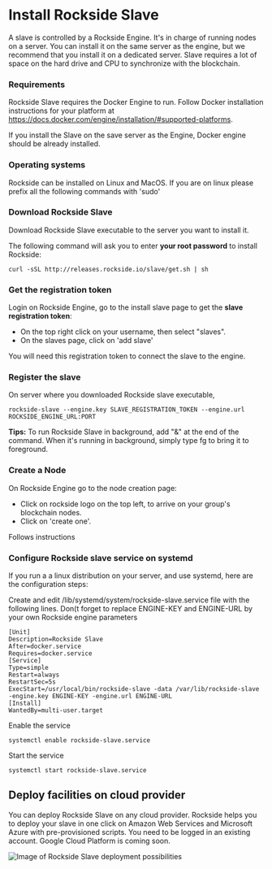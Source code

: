 
# <a name="install_rockside_slave"></a> Install Rockside Slave
A slave is controlled by a Rockside Engine. It's in charge of running nodes on a server. You can install it on the same server as the engine, but we recommend that you install it on a dedicated server. Slave requires a lot of space on the hard drive and CPU to synchronize with the blockchain.


### Requirements

Rockside Slave requires the Docker Engine to run. Follow Docker installation instructions for your platform at https://docs.docker.com/engine/installation/#supported-platforms.

If you install the Slave on the save server as the Engine, Docker engine should be already installed.

### Operating systems

Rockside can be installed on Linux and MacOS.
If you are on linux please prefix all the following commands with 'sudo'


### Download Rockside Slave

Download Rockside Slave executable to the server you want to install it.

The following command will ask you to enter **your root password** to install Rockside:
```
curl -sSL http://releases.rockside.io/slave/get.sh | sh
```

### Get the registration token

Login on Rockside Engine, go to the install slave page to get the **slave registration token**:

- On the top right click on your username, then select "slaves".
- On the slaves page, click on 'add slave'

You will need this registration token to connect the slave to the engine.

### Register the slave

On server where you downloaded Rockside slave executable,

```
rockside-slave --engine.key SLAVE_REGISTRATION_TOKEN --engine.url ROCKSIDE_ENGINE_URL:PORT
```

**Tips:** To run Rockside Slave in background, add "&" at the end of the command. When it's running in background, simply type fg to bring it to foreground.

### Create a Node

On Rockside Engine go to the node creation page:

- Click on rockside logo on the top left, to arrive on your group's blockchain nodes.
- Click on 'create one'.

Follows instructions

### Configure Rockside slave service on systemd

If you run a a linux distribution on your server, and use systemd, here are the configuration steps:

Create and edit /lib/systemd/system/rockside-slave.service file with the following lines. Don(t forget to replace ENGINE-KEY and ENGINE-URL by your own Rockside engine parameters

    [Unit]
    Description=Rockside Slave
    After=docker.service
    Requires=docker.service
    [Service]
    Type=simple
    Restart=always
    RestartSec=5s
    ExecStart=/usr/local/bin/rockside-slave -data /var/lib/rockside-slave -engine.key ENGINE-KEY -engine.url ENGINE-URL
    [Install]
    WantedBy=multi-user.target

Enable the service

    systemctl enable rockside-slave.service

Start the service

    systemctl start rockside-slave.service

## Deploy facilities on cloud provider


You can deploy Rockside Slave on any cloud provider. Rockside helps you to deploy your slave in one click on Amazon Web Services and Microsoft Azure with pre-provisioned scripts. You need to be logged in an existing account. Google Cloud Platform is coming soon.

![Image of Rockside Slave deployment possibilities](https://raw.githubusercontent.com/blockchain-studio/rockside/master/slave_deployment.png)

